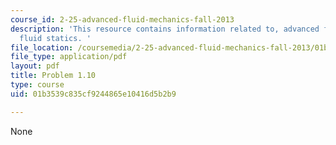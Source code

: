 ```yaml
---
course_id: 2-25-advanced-fluid-mechanics-fall-2013
description: 'This resource contains information related to, advanced fluid mechanics,
  fluid statics. '
file_location: /coursemedia/2-25-advanced-fluid-mechanics-fall-2013/01b3539c835cf9244865e10416d5b2b9_MIT2_25F13_Shapi1.10_Probl.pdf
file_type: application/pdf
layout: pdf
title: Problem 1.10
type: course
uid: 01b3539c835cf9244865e10416d5b2b9

---
```

None